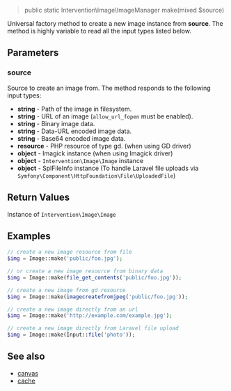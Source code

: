 > public static Intervention\Image\ImageManager make(mixed $source)

Universal factory method to create a new image instance from **source**. The method is highly variable to read all the input types listed below.

## Parameters

### source

Source to create an image from. The method responds to the following input types:

- **string** - Path of the image in filesystem.
- **string** - URL of an image (```allow_url_fopen``` must be enabled).
- **string** - Binary image data.
- **string** - Data-URL encoded image data.
- **string** - Base64 encoded image data.
- **resource** - PHP resource of type gd. (when using GD driver)
- **object** - Imagick instance (when using Imagick driver)
- **object** - `Intervention\Image\Image` instance
- **object** - SplFileInfo instance (To handle Laravel file uploads via `Symfony\Component\HttpFoundation\File\UploadedFile`)

## Return Values
Instance of `Intervention\Image\Image`

## Examples

```php
// create a new image resource from file
$img = Image::make('public/foo.jpg');

// or create a new image resource from binary data
$img = Image::make(file_get_contents('public/foo.jpg'));

// create a new image from gd resource
$img = Image::make(imagecreatefromjpeg('public/foo.jpg'));

// create a new image directly from an url
$img = Image::make('http://example.com/example.jpg');

// create a new image directly from Laravel file upload
$img = Image::make(Input::file('photo'));
```

## See also

- [canvas](/api/canvas)
- [cache](/api/cache)

